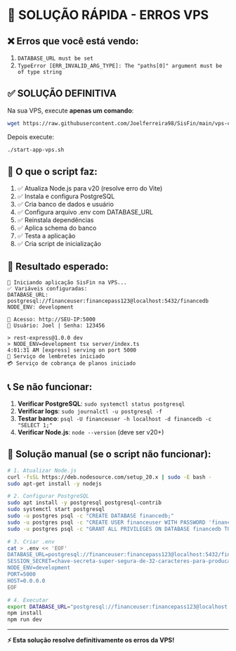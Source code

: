 # 🚨 SOLUÇÃO RÁPIDA - ERROS VPS

## ❌ Erros que você está vendo:

1. `DATABASE_URL must be set`
2. `TypeError [ERR_INVALID_ARG_TYPE]: The "paths[0]" argument must be of type string`

## ✅ SOLUÇÃO DEFINITIVA

Na sua VPS, execute **apenas um comando**:

```bash
wget https://raw.githubusercontent.com/Joelferreira98/SisFin/main/vps-complete-fix.sh && chmod +x vps-complete-fix.sh && ./vps-complete-fix.sh
```

Depois execute:
```bash
./start-app-vps.sh
```

## 🎯 O que o script faz:

1. ✅ Atualiza Node.js para v20 (resolve erro do Vite)
2. ✅ Instala e configura PostgreSQL
3. ✅ Cria banco de dados e usuário
4. ✅ Configura arquivo .env com DATABASE_URL
5. ✅ Reinstala dependências
6. ✅ Aplica schema do banco
7. ✅ Testa a aplicação
8. ✅ Cria script de inicialização

## 🎉 Resultado esperado:

```
🚀 Iniciando aplicação SisFin na VPS...
✅ Variáveis configuradas:
DATABASE_URL: postgresql://financeuser:financepass123@localhost:5432/financedb
NODE_ENV: development

🎯 Acesso: http://SEU-IP:5000
🔑 Usuário: Joel | Senha: 123456

> rest-express@1.0.0 dev
> NODE_ENV=development tsx server/index.ts
4:01:31 AM [express] serving on port 5000
🔔 Serviço de lembretes iniciado
💳 Serviço de cobrança de planos iniciado
```

## 📞 Se não funcionar:

1. **Verificar PostgreSQL**: `sudo systemctl status postgresql`
2. **Verificar logs**: `sudo journalctl -u postgresql -f`
3. **Testar banco**: `psql -U financeuser -h localhost -d financedb -c "SELECT 1;"`
4. **Verificar Node.js**: `node --version` (deve ser v20+)

## 🔧 Solução manual (se o script não funcionar):

```bash
# 1. Atualizar Node.js
curl -fsSL https://deb.nodesource.com/setup_20.x | sudo -E bash -
sudo apt-get install -y nodejs

# 2. Configurar PostgreSQL
sudo apt install -y postgresql postgresql-contrib
sudo systemctl start postgresql
sudo -u postgres psql -c "CREATE DATABASE financedb;"
sudo -u postgres psql -c "CREATE USER financeuser WITH PASSWORD 'financepass123';"
sudo -u postgres psql -c "GRANT ALL PRIVILEGES ON DATABASE financedb TO financeuser;"

# 3. Criar .env
cat > .env << 'EOF'
DATABASE_URL=postgresql://financeuser:financepass123@localhost:5432/financedb
SESSION_SECRET=chave-secreta-super-segura-de-32-caracteres-para-producao-vps-2024
NODE_ENV=development
PORT=5000
HOST=0.0.0.0
EOF

# 4. Executar
export DATABASE_URL="postgresql://financeuser:financepass123@localhost:5432/financedb"
npm install
npm run dev
```

---

**⚡ Esta solução resolve definitivamente os erros da VPS!**